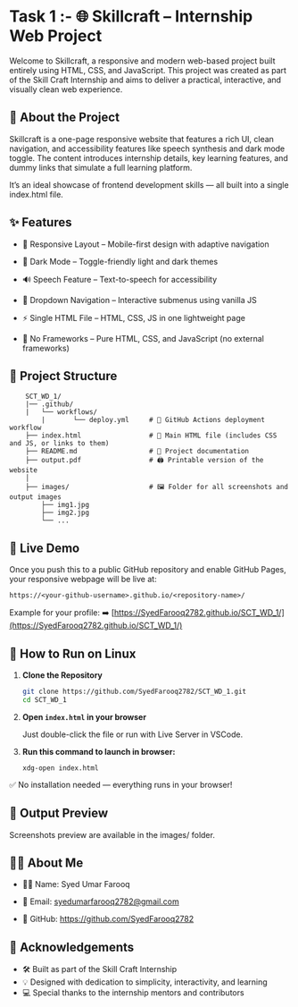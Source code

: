 
# Task 1 :- 🌐 Skillcraft – Internship Web Project

Welcome to Skillcraft, a responsive and modern web-based project built entirely using HTML, CSS, and JavaScript. This project was created as part of the Skill Craft Internship and aims to deliver a practical, interactive, and visually clean web experience.

## 📖 About the Project

Skillcraft is a one-page responsive website that features a rich UI, clean navigation, and accessibility features like speech synthesis and dark mode toggle. The content introduces internship details, key learning features, and dummy links that simulate a full learning platform.

It’s an ideal showcase of frontend development skills — all built into a single index.html file.

## ✨ Features

   * 📱 Responsive Layout – Mobile-first design with adaptive navigation

   * 🌙 Dark Mode – Toggle-friendly light and dark themes

   * 🔊 Speech Feature – Text-to-speech for accessibility

   * 📂 Dropdown Navigation – Interactive submenus using vanilla JS

   * ⚡ Single HTML File – HTML, CSS, JS in one lightweight page

   * 🎯 No Frameworks – Pure HTML, CSS, and JavaScript (no external frameworks)

## 📁 Project Structure

```
	SCT_WD_1/
	|── .github/
   	|	└── workflows/
        |		└── deploy.yml     # 🚀 GitHub Actions deployment workflow
	├── index.html          	   # 🧱 Main HTML file (includes CSS and JS, or links to them)
	├── README.md           	   # 📘 Project documentation
	├── output.pdf          	   # 🖨️ Printable version of the website
	│
	├── images/             	   # 🖼️ Folder for all screenshots and output images
	    ├── img1.jpg
	    ├── img2.jpg
	    └── ...

```

## 🚀 Live Demo

Once you push this to a public GitHub repository and enable GitHub Pages, your responsive webpage will be live at:

```
https://<your-github-username>.github.io/<repository-name>/
```

Example for your profile:
➡️ [https://SyedFarooq2782.github.io/SCT_WD_1/](https://SyedFarooq2782.github.io/SCT_WD_1/)


## 🚀 How to Run on Linux

1. **Clone the Repository**

   ```bash
   git clone https://github.com/SyedFarooq2782/SCT_WD_1.git
   cd SCT_WD_1
   ```

2. **Open `index.html` in your browser**

   Just double-click the file or run with Live Server in VSCode.
   
3. **Run this command to launch in browser:**
	
	```
	xdg-open index.html
	```
	
✅ No installation needed — everything runs in your browser!

## 📸 Output Preview

Screenshots preview are available in the images/ folder.

## 🙋‍♂️ About Me

   * 🧑‍💻 Name: Syed Umar Farooq
   
   * 📧 Email: syedumarfarooq2782@gmail.com
   
   * 🔗 GitHub: https://github.com/SyedFarooq2782

## 🙏 Acknowledgements

* 🛠️ Built as part of the Skill Craft Internship
* 💡 Designed with dedication to simplicity, interactivity, and learning
* 💻 Special thanks to the internship mentors and contributors
